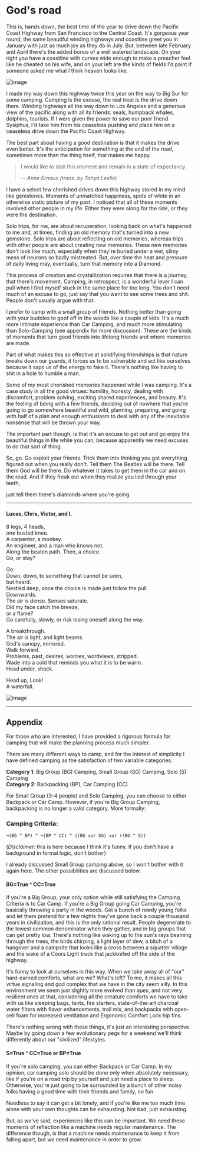 # God's road

This is, hands down, the best time of the year to drive down the Pacific Coast Highway from San Francisco to the Central Coast. It's gorgeous year round, the same beautiful winding highways and coastline greet you in January with just as much joy as they do in July. But, between late February and April there's the added bonus of a well watered landscape. On your right you have a coastline with curves wide enough to make a preacher feel like he cheated on his wife, and on your left are the kinds of fields I'd paint if someone asked me what I think heaven looks like.

![image](coastline.jpg)

I made my way down this highway twice this year on the way to Big Sur for some camping. Camping is the excuse, the real treat is the drive down there. Winding highways all the way down to Los Angeles and a generous view of the pacific along with all its friends: seals, humpback whales, dolphins, tourists. If I were given the power to save our poor friend Sysiphus, I'd take him from his ceaseless pushing and place him on a ceaseless drive down the Pacific Coast Highway.

The best part about having a good destination is that it makes the drive even better. It's the anticipation for something at the end of the road, sometimes more than the thing itself, that makes me happy.

> I would like to stall this moment and remain in a state of expectancy.
>
> -- <cite>Anne Ernaux (trans. by Tanya Leslie)</cite>

I have a select few cherished drives down this highway stored in my mind like gemstones. Moments of unmatched happiness, spots of white in an otherwise static picture of my past. I noticed that all of these moments involved other people in my life. Either they were along for the ride, or they were the destination.

Solo trips, for me, are about recuperation, looking back on what's happened to me and, at times, finding an old memory that's turned into a new gemstone. Solo trips are about reflecting on old memories, whereas trips with other people are about creating new memories. These new memories don't look like much, especially when they're buried under a wet, slimy mess of neurons so badly mistreated. But, over time the heat and pressure of daily living may, eventually, turn that memory into a Diamond.

This process of creation and crystallization requires that there is a journey, that there's movement. Camping, in retrospect, is a wonderful lever I can pull when I find myself stuck in the same place for too long. You don't need much of an excuse to go, just say that you want to see some trees and shit. People don't usually argue with that.

I prefer to camp with a small group of friends. Nothing better than going with your buddies to goof off in the woods like a couple of kids. It's a much more intimate experience than Car Camping, and much more stimulating than Solo-Camping (see appendix for more discussion). These are the kinds of moments that turn good friends into lifelong friends and where memories are made.

Part of what makes this so effective at solidifying friendships is that nature breaks down our guards, it forces us to be vulnerable and act like ourselves because it saps us of the energy to fake it. There's nothing like having to shit in a hole to humble a man.

Some of my most cherished memories happened while I was camping. It's a case study in all the good virtues: humility, honesty, dealing with discomfort, problem solving, exciting shared experiences, and beauty. It's the feeling of being with a few friends, deciding out of nowhere that you're going to go somewhere beautiful and wild, planning, preparing, and going with half of a plan and enough enthusiasm to deal with any of the inevitable nonsense that will be thrown your way.

The important part though, is that it's an excuse to get out and go enjoy the beautiful things in life while you can, because apparently we need excuses to do that sort of thing.

So, go. Go exploit your friends. Trick them into thinking you got everything figured out when you really don't. Tell them The Beatles will be there. Tell them God will be there. Do whatever it takes to get them in the car and on the road. And if they freak out when they realize you lied through your teeth,

just tell them there's diamonds where you're going.

---

#### Lucas, Chris, Victor, and I.

8 legs, 4 heads,<br>
one busted knee.<br>
A carpenter, a monkey.<br>
An engineer, and a man who knows not.<br>
Along the beaten path. Then, a choice.<br>
Go, or stay?

Go.<br>
Down, down, to something that cannot be seen,<br>
but heard.<br>
Nestled deep, once the choice is made just follow the pull<br>
Downwards.<br>
The air is dense. Senses saturate.<br>
Did my face catch the breeze,<br>
or a flame?<br>
Go carefully, slowly, or risk losing oneself along the way.

A breakthrough.<br>
The air is light, and light beams.<br>
God's canopy, mirrored.<br>
Walk forward.<br>
Problems, past, desires, worries, wordviews, stripped.<br>
Wade into a cold that reminds you what it is to be warm.<br>
Head under, shock.

Head up, Look!<br>
A waterfall.

![image](chris_waterfall.jpg)

---

## Appendix

For those who are interested, I have provided a rigorous formula for camping that will make the planning process much simpler.

There are many different ways to camp, and for the interest of simplicity I have defined camping as the satisfaction of two variable categories:

**Category 1**: Big Group (BG) Camping, Small Group (SG) Camping, Solo (S) Camping<br>
**Category 2**: Backpacking (BP), Car Camping (CC)


For Small Group (3-4 people) and Solo Camping, you can choose to either Backpack or Car Camp. However, if you're Big Group Camping, backpacking is no longer a valid category. More formally:

### Camping Criteria:
```
¬(BG ^ BP) ^ ¬(BP ^ CC) ^ ((BG xor SG) xor (!BG ^ S))
```
(*Disclaimer*: this is here because I think it's funny. If you don't have a background in formal logic, don't bother)

I already discussed Small Group camping above, so I won't bother with it again here. The other possibilities are discussed below.


#### BG=True ^ CC=True
If you're a Big Group, your only option while still satisfying the Camping Criteria is to Car Camp. If you're a Big Group going Car Camping, you're basically throwing a party in the woods. Get a bunch of rowdy young folks and let them pretend for a few nights they've gone back a couple thousand years in civilization, and this is the only rational result. People degenerate to the lowest common denominator when they gather, and in big groups that can get pretty low. There's nothing like waking up to the sun's rays beaming through the trees, the birds chirping, a light layer of dew, a bitch of a hangover and a campsite that looks like a cross between a squatter village and the wake of a Coors Light truck that jackknifed off the side of the highway.

It's funny to look at ourselves in this way. When we take away all of "our" hard-earned comforts, what are we? What's left? To me, it makes all this virtue signaling and god complex that we have in the city seem silly. In this environment we seem just slightly more evolved than apes, and not very resilient ones at that, considering all the creature comforts we have to take with us like sleeping bags, tents, fire starters, state-of-the-art charcoal water filters with flavor enhancements, trail mix, and backpacks with open-cell foam for increased ventilation and Ergonomic Comfort Lock hip fins.

There's nothing wrong with these things, it's just an interesting perspective. Maybe by going down a few evolutionary pegs for a weekend we'll think differently about our "civilized" lifestyles.


#### S=True ^ CC=True or BP=True
If you're solo camping, you can either Backpack or Car Camp. In my opinion, car camping solo should be done only when absolutely necessary, like if you're on a road trip by yourself and just need a place to sleep. Otherwise, you're just going to be surrounded by a bunch of other noisy folks  having a good time with their friends and family, no fun.

Needless to say it can get a bit lonely, and if you're like me too much time alone with your own thoughts can be exhausting. Not bad, just exhausting.

But, as we've said, experiences like this can be important. We need these moments of reflection like a machine needs regular maintenance. The difference though, is that a machine needs maintenance to keep it from falling apart, but we need maintenance in order to grow.
